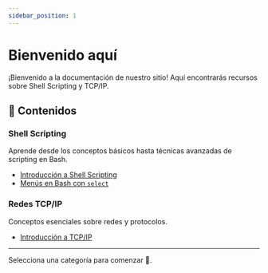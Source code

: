 ```yaml
---
sidebar_position: 1
---
```


# Bienvenido aquí

¡Bienvenido a la documentación de nuestro sitio! Aquí encontrarás recursos sobre Shell Scripting y TCP/IP.

## 📜 Contenidos

### Shell Scripting
Aprende desde los conceptos básicos hasta técnicas avanzadas de scripting en Bash.

- [Introducción a Shell Scripting](shell-scripting/index.md)
- [Menús en Bash con `select`](shell-scripting/index.md)

### Redes TCP/IP
Conceptos esenciales sobre redes y protocolos.

- [Introducción a TCP/IP](tcp-ip/index.md)

---

Selecciona una categoría para comenzar 🚀.
 
